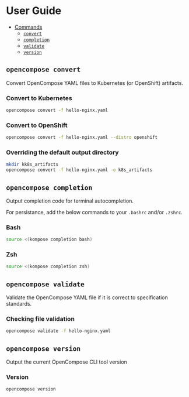 # User Guide

- [Commands](#commands)
  - [`convert`](#opencompose-convert)
  - [`completion`](#opencompose-completion)
  - [`validate`](#opencompose-validate)
  - [`version`](#opencompose-version)

## `opencompose convert`

Convert OpenCompose YAML files to Kubernetes (or OpenShift) artifacts.

### Convert to Kubernetes

```sh
opencompose convert -f hello-nginx.yaml
```

### Convert to OpenShift

```sh
opencompose convert -f hello-nginx.yaml --distro openshift
```

### Overriding the default output directory

```sh
mkdir kk8s_artifacts
opencompose convert -f hello-nginx.yaml -o k8s_artifacts
```

## `opencompose completion`

Output completion code for terminal autocompletion.

For persistance, add the below commands to your `.bashrc` and/or `.zshrc`.

### Bash

```sh
source <(kompose completion bash)
```

### Zsh

```sh
source <(kompose completion zsh)
```

## `opencompose validate`

Validate the OpenCompose YAML file if it is correct to specification standards. 

### Checking file validation

```sh
opencompose validate -f hello-nginx.yaml
```

## `opencompose version`

Output the current OpenCompose CLI tool version

### Version

```sh
opencompose version
```

